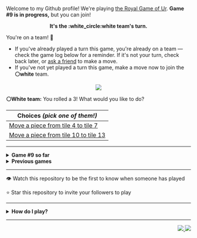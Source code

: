 Welcome to my Github profile!
We're playing
[the Royal Game of Ur](https://en.wikipedia.org/wiki/Royal_Game_of_Ur).
**Game #9 is in progress,** but you can join!

<p align="center">
  <b>It's the
  :white_circle:white
  team's turn.</b>
</p>

You're on a team! :wave:

* If you've already played a turn this game, you're already on a team
  &mdash; check the game log below for a reminder. If it's not your turn,
  check back later, or [ask a
  friend](https://twitter.com/share?text=I'm+playing+The+Royal+Game+of+Ur+on+a+GitHub+profile.+Take+your+turn+at+https://github.com/rossjrw/rossjrw+%23RoyalGameOfUr+%23github) to make a move.
* If you've not yet played a turn this game, make a move now to join the
  **:white_circle:white** team.

<p align="center"><img src="https://raw.githubusercontent.com/rossjrw/rossjrw/play/games/current/board.1439.svg"></p>

  **:white_circle:White team:**
  You rolled a 3!
What would you like to do?

| Choices *(pick one of them!)* |
| --- |
  | [    Move a piece from tile 4 to tile 7](https://github.com/rossjrw/rossjrw/issues/new?title=ur-move-3%404-0&amp;body=Press+Submit%21+You+don%27t+need+to+edit+this+text+or+do+anything+else.%0D%0A%0D%0ABe+aware+that+your+move+can+take+a+minute+or+two+to+process.) |
  | [    Move a piece from tile 10 to tile 13](https://github.com/rossjrw/rossjrw/issues/new?title=ur-move-3%4010-0&amp;body=Press+Submit%21+You+don%27t+need+to+edit+this+text+or+do+anything+else.%0D%0A%0D%0ABe+aware+that+your+move+can+take+a+minute+or+two+to+process.) |

-----

<details>
<summary><b>Game #9 so far</b></summary>

## Who's on each team?

<table>
    <thead>
      <tr><th colspan=2>Players in this game</th></tr>
    </thead>
    <tbody>
      <tr>
        <td align="right"><b>Black team</b> :black_circle:</td>
        <td>:white_circle: <b> White team</b></td>
      </tr>
      <tr align="center">
        <td><b><a href="https://github.com/jbmagination">@jbmagination</a></b> (18)<br><b><a href="https://github.com/tassiaaccioly">@tassiaaccioly</a></b> (3)<br><b><a href="https://github.com/rossjrw">@rossjrw</a></b> (2)<br><b><a href="https://github.com/MatthewTheOlive">@MatthewTheOlive</a></b> (2)<br><b><a href="https://github.com/anthonymesa">@anthonymesa</a></b> (2)<br><b><a href="https://github.com/guru2050">@guru2050</a></b> (1)<br><b><a href="https://github.com/Johnystar">@Johnystar</a></b> (1)<br><b><a href="https://github.com/OmKakatkar">@OmKakatkar</a></b> (1)<br><b><a href="https://github.com/mraihan19">@mraihan19</a></b> (1)<br><b><a href="https://github.com/temps1101">@temps1101</a></b> (1)<br><b><a href="https://github.com/roryclaasen">@roryclaasen</a></b> (1)<br><b><a href="https://github.com/CyberFlameGO">@CyberFlameGO</a></b> (1)<br><b><a href="https://github.com/Ashu-Barnwal">@Ashu-Barnwal</a></b> (1)<br><b><a href="https://github.com/Dumkaaa">@Dumkaaa</a></b> (1)<br><b><a href="https://github.com/deutandev">@deutandev</a></b> (1)<br><b><a href="https://github.com/tb148">@tb148</a></b> (1)<br><b><a href="https://github.com/reeteshsudhakar">@reeteshsudhakar</a></b> (1)<br><b><a href="https://github.com/Carol42">@Carol42</a></b> (1)<br><b><a href="https://github.com/ravithemore">@ravithemore</a></b> (1)<br><b><a href="https://github.com/SoClear">@SoClear</a></b> (1)</td>
        <td><b><a href="https://github.com/Timemaster111">@Timemaster111</a></b> (15)<br><b><a href="https://github.com/nirakon">@nirakon</a></b> (15)<br><b><a href="https://github.com/JBYT27">@JBYT27</a></b> (3)<br><b><a href="https://github.com/shpatrickguo">@shpatrickguo</a></b> (2)<br><b><a href="https://github.com/Bombniks">@Bombniks</a></b> (1)<br><b><a href="https://github.com/VinayakBector2002">@VinayakBector2002</a></b> (1)<br><b><a href="https://github.com/mlykke-mw">@mlykke-mw</a></b> (1)<br><b><a href="https://github.com/shagunattri">@shagunattri</a></b> (1)<br><b><a href="https://github.com/midori-fukami">@midori-fukami</a></b> (1)<br><b><a href="https://github.com/Potherca">@Potherca</a></b> (1)<br><b><a href="https://github.com/YogPanjarale">@YogPanjarale</a></b> (1)<br><b><a href="https://github.com/agrazda">@agrazda</a></b> (1)<br><b><a href="https://github.com/arjvik">@arjvik</a></b> (1)<br><b><a href="https://github.com/cosmoglint">@cosmoglint</a></b> (1)</td>
      </tr>
    </tbody>
  </table>

## What's happened so far?

| Time | Turn | Event | Issue | Board |
| :---: | :---: | :--- | :---: | :---: |
  | 29th Oct 2021 17:48 | **0** | :black_circle: **[@jbmagination](https://github.com/jbmagination)** started a new game | [#1343](https://github.com/rossjrw/rossjrw/issues/1343) | [link](https://raw.githubusercontent.com/rossjrw/rossjrw/879e368f32ea9cac8216c8f4600eb6709072afdd/games/current/board.1343.svg) |
  | 29th Oct 2021 17:48 | **1** | :black_circle: **[@jbmagination](https://github.com/jbmagination)** moved a black piece onto the board to position 1    | [#1344](https://github.com/rossjrw/rossjrw/issues/1344) | [link](https://raw.githubusercontent.com/rossjrw/rossjrw/8e03d645bff9cc86ee26cd06995a2f8b8479fdbd/games/current/board.1344.svg) |
  | 29th Oct 2021 17:49 | **2** | :white_circle: **[@Timemaster111](https://github.com/Timemaster111)** moved a white piece onto the board to position 2    | [#1346](https://github.com/rossjrw/rossjrw/issues/1346) | [link](https://raw.githubusercontent.com/rossjrw/rossjrw/e80f87cdfe7f3e9eb9f675e36265153deec28010/games/current/board.1346.svg) |
  | 29th Oct 2021 17:50 | **3** | :black_circle: **[@jbmagination](https://github.com/jbmagination)** moved a black piece from position 1 to position 2    | [#1347](https://github.com/rossjrw/rossjrw/issues/1347) | [link](https://raw.githubusercontent.com/rossjrw/rossjrw/4fe9d33b9a8ef0ae0ddb61787ae66fbb2ea467ec/games/current/board.1347.svg) |
  | 29th Oct 2021 17:51 | **4** | :white_circle: **[@Bombniks](https://github.com/Bombniks)** moved a white piece onto the board to position 3    | [#1348](https://github.com/rossjrw/rossjrw/issues/1348) | [link](https://raw.githubusercontent.com/rossjrw/rossjrw/96ae3ffb34d41968a2623cd0a91fbf75e3cd7357/games/current/board.1348.svg) |
  | 29th Oct 2021 17:52 | **5** | :black_circle: **[@jbmagination](https://github.com/jbmagination)** moved a black piece from position 2 to position 3    | [#1350](https://github.com/rossjrw/rossjrw/issues/1350) | [link](https://raw.githubusercontent.com/rossjrw/rossjrw/7c9caf0aa370287e8c892708080a6d93c0d14b4e/games/current/board.1350.svg) |
  | 29th Oct 2021 17:52 | **6** | :white_circle: **[@Timemaster111](https://github.com/Timemaster111)** moved a white piece from position 2 to position 4  — claimed a rosette :rosette:  | [#1351](https://github.com/rossjrw/rossjrw/issues/1351) | [link](https://raw.githubusercontent.com/rossjrw/rossjrw/dbe39f656766742fef3f6aaba0f741556867d70a/games/current/board.1351.svg) |
  | 29th Oct 2021 17:53 | **7** | :white_circle: **[@Timemaster111](https://github.com/Timemaster111)** moved a white piece from position 4 to position 7    | [#1352](https://github.com/rossjrw/rossjrw/issues/1352) | [link](https://raw.githubusercontent.com/rossjrw/rossjrw/01fc3e3464b779ecee9578d239b99e23e067f3a9/games/current/board.1352.svg) |
  | 29th Oct 2021 17:53 | **8** | :black_circle: **[@jbmagination](https://github.com/jbmagination)** moved a black piece onto the board to position 2    | [#1354](https://github.com/rossjrw/rossjrw/issues/1354) | [link](https://raw.githubusercontent.com/rossjrw/rossjrw/bcabcb317206f60ff405e7c957d3f526b2586ed8/games/current/board.1354.svg) |
  | 29th Oct 2021 17:54 | **9** | :white_circle: **[@Timemaster111](https://github.com/Timemaster111)** moved a white piece from position 7 to position 9    | [#1355](https://github.com/rossjrw/rossjrw/issues/1355) | [link](https://raw.githubusercontent.com/rossjrw/rossjrw/2bb1e498b97aa92e236733abf7903cbc0faf8ebe/games/current/board.1355.svg) |
  | 29th Oct 2021 17:56 | **10** | :black_circle: **[@jbmagination](https://github.com/jbmagination)** moved a black piece from position 3 to position 4  — claimed a rosette :rosette:  | [#1356](https://github.com/rossjrw/rossjrw/issues/1356) | [link](https://raw.githubusercontent.com/rossjrw/rossjrw/1849b592f9b0fbe112159e382c95e6a760d4442a/games/current/board.1356.svg) |
  | 29th Oct 2021 17:58 | **11** | :black_circle: **[@jbmagination](https://github.com/jbmagination)** moved a black piece onto the board to position 3    | [#1357](https://github.com/rossjrw/rossjrw/issues/1357) | [link](https://raw.githubusercontent.com/rossjrw/rossjrw/0529e0f1599851f87e53b2d634468cbd2e0cfae9/games/current/board.1357.svg) |
  | 29th Oct 2021 17:58 | **12** | :white_circle: **[@Timemaster111](https://github.com/Timemaster111)** moved a white piece from position 3 to position 4  — claimed a rosette :rosette:  | [#1358](https://github.com/rossjrw/rossjrw/issues/1358) | [link](https://raw.githubusercontent.com/rossjrw/rossjrw/5268d70e85544d966f7924eff9b8f9595198f373/games/current/board.1358.svg) |
  | 29th Oct 2021 17:59 | **13** | :white_circle: **[@Timemaster111](https://github.com/Timemaster111)** moved a white piece onto the board to position 2    | [#1359](https://github.com/rossjrw/rossjrw/issues/1359) | [link](https://raw.githubusercontent.com/rossjrw/rossjrw/012e6e17a241aefc635256b2f5f11bf68e0461e6/games/current/board.1359.svg) |
  | 29th Oct 2021 17:59 | **14** | :black_circle: **[@jbmagination](https://github.com/jbmagination)** moved a black piece onto the board to position 1    | [#1360](https://github.com/rossjrw/rossjrw/issues/1360) | [link](https://raw.githubusercontent.com/rossjrw/rossjrw/9bdaec110b8fffc9f747aba67ab4c43eabc5dcb0/games/current/board.1360.svg) |
  | 29th Oct 2021 18:02 | **15** | :white_circle: **[@Timemaster111](https://github.com/Timemaster111)** moved a white piece onto the board to position 3    | [#1361](https://github.com/rossjrw/rossjrw/issues/1361) | [link](https://raw.githubusercontent.com/rossjrw/rossjrw/c252329dcfbee09b833156fcf310d499a8b34043/games/current/board.1361.svg) |
  | 30th Oct 2021 00:31 | **16** | :black_circle: **[@jbmagination](https://github.com/jbmagination)** moved a black piece from position 2 to position 5    | [#1362](https://github.com/rossjrw/rossjrw/issues/1362) | [link](https://raw.githubusercontent.com/rossjrw/rossjrw/535eb5531a5283f965a0d28808f72aeb2522f22c/games/current/board.1362.svg) |
  | 30th Oct 2021 08:09 | **17** | :white_circle: **[@nirakon](https://github.com/nirakon)** moved a white piece from position 9 to position 10    | [#1363](https://github.com/rossjrw/rossjrw/issues/1363) | [link](https://raw.githubusercontent.com/rossjrw/rossjrw/ae33c330f7ad5da0cf677fdd7edd5eb2ff638355/games/current/board.1363.svg) |
  | 30th Oct 2021 15:55 | **18** | :black_circle: **[@rossjrw](https://github.com/rossjrw)** moved a black piece from position 4 to position 8  — claimed a rosette :rosette:  | [#1364](https://github.com/rossjrw/rossjrw/issues/1364) | [link](https://raw.githubusercontent.com/rossjrw/rossjrw/4980d6eaa57032542a9437b4304820b0e274dbba/games/current/board.1364.svg) |
  | 30th Oct 2021 15:58 | **19** | :black_circle: **[@rossjrw](https://github.com/rossjrw)** moved a black piece from position 8 to position 9    | [#1365](https://github.com/rossjrw/rossjrw/issues/1365) | [link](https://raw.githubusercontent.com/rossjrw/rossjrw/121c0adfd9d8059bd450337d464198915413e1ee/games/current/board.1365.svg) |
  | 31st Oct 2021 05:58 | **20** | :white_circle: **[@VinayakBector2002](https://github.com/VinayakBector2002)** moved a white piece from position 4 to position 5 — captured a black piece :crossed_swords:   | [#1367](https://github.com/rossjrw/rossjrw/issues/1367) | [link](https://raw.githubusercontent.com/rossjrw/rossjrw/836b7897a01dec295f79866fb4813a2b105d68c2/games/current/board.1367.svg) |
  | 31st Oct 2021 08:30 | **21** | :black_circle: **[@guru2050](https://github.com/guru2050)** moved a black piece from position 3 to position 5 — captured a white piece :crossed_swords:   | [#1368](https://github.com/rossjrw/rossjrw/issues/1368) | [link](https://raw.githubusercontent.com/rossjrw/rossjrw/8631fdde7acf5ed91253e4a66ca3da12d3646ea6/games/current/board.1368.svg) |
  | 31st Oct 2021 20:11 | **22** | :white_circle: **[@Timemaster111](https://github.com/Timemaster111)** moved a white piece from position 10 to position 14  — claimed a rosette :rosette:  | [#1369](https://github.com/rossjrw/rossjrw/issues/1369) | [link](https://raw.githubusercontent.com/rossjrw/rossjrw/51cba66b062de4df8987b0b710e749df480a24a9/games/current/board.1369.svg) |
  | 31st Oct 2021 20:12 | **23** | :white_circle: **[@Timemaster111](https://github.com/Timemaster111)** moved a white piece from position 3 to position 4  — claimed a rosette :rosette:  | [#1370](https://github.com/rossjrw/rossjrw/issues/1370) | [link](https://raw.githubusercontent.com/rossjrw/rossjrw/c680eb0f52d1e11908738f45f6e2c7706161fc92/games/current/board.1370.svg) |
  | 31st Oct 2021 20:13 | **24** | :white_circle: **[@Timemaster111](https://github.com/Timemaster111)** moved a white piece from position 4 to position 6    | [#1371](https://github.com/rossjrw/rossjrw/issues/1371) | [link](https://raw.githubusercontent.com/rossjrw/rossjrw/0a2c9691243a0da3ac249e47653eb6a17cfd60e1/games/current/board.1371.svg) |
  | 31st Oct 2021 23:05 | **25** | :black_circle: **[@jbmagination](https://github.com/jbmagination)** moved a black piece from position 9 to position 11    | [#1372](https://github.com/rossjrw/rossjrw/issues/1372) | [link](https://raw.githubusercontent.com/rossjrw/rossjrw/b7697a44da1bb1540efdad0ff379ef7e5613184b/games/current/board.1372.svg) |
  | 31st Oct 2021 23:06 | **26** | :white_circle: **[@Timemaster111](https://github.com/Timemaster111)** moved a white piece from position 6 to position 8  — claimed a rosette :rosette:  | [#1373](https://github.com/rossjrw/rossjrw/issues/1373) | [link](https://raw.githubusercontent.com/rossjrw/rossjrw/2d92889d783d24f8b88de883f844c5ead190033b/games/current/board.1373.svg) |
  | 31st Oct 2021 23:06 | **27** | :white_circle: **[@Timemaster111](https://github.com/Timemaster111)** moved a white piece from position 8 to position 11 — captured a black piece :crossed_swords:   | [#1374](https://github.com/rossjrw/rossjrw/issues/1374) | [link](https://raw.githubusercontent.com/rossjrw/rossjrw/2aa9ab87c17e7957846c7f6303bab102132e26fb/games/current/board.1374.svg) |
  | 31st Oct 2021 23:07 | **28** | :black_circle: **[@jbmagination](https://github.com/jbmagination)** moved a black piece from position 1 to position 2    | [#1375](https://github.com/rossjrw/rossjrw/issues/1375) | [link](https://raw.githubusercontent.com/rossjrw/rossjrw/b05a1bca3542e0eb0977b3581904ed4a82fc7df6/games/current/board.1375.svg) |
  | 31st Oct 2021 23:07 | **29** | :white_circle: **[@Timemaster111](https://github.com/Timemaster111)** moved a white piece from position 2 to position 4  — claimed a rosette :rosette:  | [#1376](https://github.com/rossjrw/rossjrw/issues/1376) | [link](https://raw.githubusercontent.com/rossjrw/rossjrw/336729153bddb036d5eb7393453930067551c0ea/games/current/board.1376.svg) |
  | 31st Oct 2021 23:08 | **30** | :white_circle: **[@Timemaster111](https://github.com/Timemaster111)** moved a white piece onto the board to position 3    | [#1377](https://github.com/rossjrw/rossjrw/issues/1377) | [link](https://raw.githubusercontent.com/rossjrw/rossjrw/05cf92ed88ead51c6e29481018dae6fbe8be04b7/games/current/board.1377.svg) |
  | 1st Nov 2021 00:17 | **31** | :black_circle: **[@jbmagination](https://github.com/jbmagination)** moved a black piece onto the board to position 1    | [#1378](https://github.com/rossjrw/rossjrw/issues/1378) | [link](https://raw.githubusercontent.com/rossjrw/rossjrw/9a7459af0288a7f576c34fa78ba1ba56f20f262a/games/current/board.1378.svg) |
  | 1st Nov 2021 11:30 | **32** | :white_circle: **[@nirakon](https://github.com/nirakon)** moved a white piece from position 3 to position 6    | [#1379](https://github.com/rossjrw/rossjrw/issues/1379) | [link](https://raw.githubusercontent.com/rossjrw/rossjrw/2f471b9b9ded6e8710ee71feb77980a78f336db3/games/current/board.1379.svg) |
  | 1st Nov 2021 13:59 | **33** | :black_circle: **[@Johnystar](https://github.com/Johnystar)** moved a black piece from position 2 to position 3    | [#1380](https://github.com/rossjrw/rossjrw/issues/1380) | [link](https://raw.githubusercontent.com/rossjrw/rossjrw/0b628b6d0216e1c4836652b6c16220132e63aa10/games/current/board.1380.svg) |
  | 1st Nov 2021 14:41 | **34** | :white_circle: **[@nirakon](https://github.com/nirakon)** moved a white piece from position 4 to position 5 — captured a black piece :crossed_swords:   | [#1382](https://github.com/rossjrw/rossjrw/issues/1382) |  |
  | 2nd Nov 2021 01:29 | **35** | :black_circle: **[@tassiaaccioly](https://github.com/tassiaaccioly)** moved a black piece from position 3 to position 5 — captured a white piece :crossed_swords:   | [#1383](https://github.com/rossjrw/rossjrw/issues/1383) | [link](https://raw.githubusercontent.com/rossjrw/rossjrw/749e13ea644926d06804a542a42e479984854e82/games/current/board.1383.svg) |
  | 2nd Nov 2021 01:29 | **36** | :white_circle:  The white team rolled a 0 and their turn was automatically passed | [#1383](https://github.com/rossjrw/rossjrw/issues/1383) | [link](https://raw.githubusercontent.com/rossjrw/rossjrw/18405c088f798f7cc5660551be74127fb13f0685/games/current/board.1383.svg) |
  | 2nd Nov 2021 01:32 | **37** | :black_circle: **[@tassiaaccioly](https://github.com/tassiaaccioly)** moved a black piece from position 5 to position 8  — claimed a rosette :rosette:  | [#1384](https://github.com/rossjrw/rossjrw/issues/1384) | [link](https://raw.githubusercontent.com/rossjrw/rossjrw/5c7a94446ba4eed4104e8494767861e35c12b49e/games/current/board.1384.svg) |
  | 2nd Nov 2021 01:34 | **38** | :black_circle: **[@tassiaaccioly](https://github.com/tassiaaccioly)** moved a black piece from position 1 to position 2    | [#1385](https://github.com/rossjrw/rossjrw/issues/1385) |  |
  | 2nd Nov 2021 08:10 | **39** | :white_circle: **[@nirakon](https://github.com/nirakon)** moved a white piece onto the board to position 3    | [#1386](https://github.com/rossjrw/rossjrw/issues/1386) | [link](https://raw.githubusercontent.com/rossjrw/rossjrw/c0084d8e63275f7ceb76853352ff3d09bd2cffad/games/current/board.1386.svg) |
  | 2nd Nov 2021 08:10 | **40** | :black_circle:  The black team rolled a 0 and their turn was automatically passed | [#1386](https://github.com/rossjrw/rossjrw/issues/1386) |  |
  | 2nd Nov 2021 08:18 | **41** | :white_circle: **[@nirakon](https://github.com/nirakon)** moved a white piece from position 11 to position 13    | [#1387](https://github.com/rossjrw/rossjrw/issues/1387) |  |
  | 2nd Nov 2021 08:18 | **42** | :black_circle:  The black team rolled a 0 and their turn was automatically passed | [#1387](https://github.com/rossjrw/rossjrw/issues/1387) | [link](https://raw.githubusercontent.com/rossjrw/rossjrw/894a1aef2868b90eefca15c747771299d3816fca/games/current/board.1387.svg) |
  | 2nd Nov 2021 08:18 | **43** | :white_circle:  The white team rolled a 0 and their turn was automatically passed | [#1387](https://github.com/rossjrw/rossjrw/issues/1387) | [link](https://raw.githubusercontent.com/rossjrw/rossjrw/ee6d3a678ef9ad2625abb2327c6a79ab226a313d/games/current/board.1387.svg) |
  | 3rd Nov 2021 18:45 | **44** | :black_circle: **[@jbmagination](https://github.com/jbmagination)** moved a black piece from position 2 to position 3    | [#1388](https://github.com/rossjrw/rossjrw/issues/1388) | [link](https://raw.githubusercontent.com/rossjrw/rossjrw/77b163752eba9b6b88344cfecf0fec83b0c38b25/games/current/board.1388.svg) |
  | 5th Nov 2021 10:04 | **45** | :white_circle: **[@nirakon](https://github.com/nirakon)** ascended a white piece from position 13 :rocket:    | [#1389](https://github.com/rossjrw/rossjrw/issues/1389) | [link](https://raw.githubusercontent.com/rossjrw/rossjrw/5772f02934ff0966785b5b6161b13a8ec8cab449/games/current/board.1389.svg) |
  | 7th Nov 2021 03:43 | **46** | :black_circle: **[@OmKakatkar](https://github.com/OmKakatkar)** moved a black piece from position 3 to position 4  — claimed a rosette :rosette:  | [#1390](https://github.com/rossjrw/rossjrw/issues/1390) | [link](https://raw.githubusercontent.com/rossjrw/rossjrw/c6bab849ef4ab800c2119954fc31908d2c89e7b6/games/current/board.1390.svg) |
  | 9th Nov 2021 14:24 | **47** | :black_circle: **[@jbmagination](https://github.com/jbmagination)** moved a black piece from position 8 to position 10    | [#1391](https://github.com/rossjrw/rossjrw/issues/1391) | [link](https://raw.githubusercontent.com/rossjrw/rossjrw/b8133e129b30ddf60472efc678ee2d5a40cea066/games/current/board.1391.svg) |
  | 10th Nov 2021 17:24 | **48** | :white_circle: **[@nirakon](https://github.com/nirakon)** moved a white piece from position 6 to position 8  — claimed a rosette :rosette:  | [#1392](https://github.com/rossjrw/rossjrw/issues/1392) | [link](https://raw.githubusercontent.com/rossjrw/rossjrw/87230364bb2ce36116a477b0a05a864a047ed1b8/games/current/board.1392.svg) |
  | 10th Nov 2021 17:25 | **49** | :white_circle: **[@nirakon](https://github.com/nirakon)** moved a white piece onto the board to position 4  — claimed a rosette :rosette:  | [#1393](https://github.com/rossjrw/rossjrw/issues/1393) | [link](https://raw.githubusercontent.com/rossjrw/rossjrw/d9d8663a406d6828e9d9ceba5d847da4e231652c/games/current/board.1393.svg) |
  | 10th Nov 2021 17:27 | **50** | :white_circle: **[@nirakon](https://github.com/nirakon)** ascended a white piece from position 14 :rocket:    | [#1394](https://github.com/rossjrw/rossjrw/issues/1394) | [link](https://raw.githubusercontent.com/rossjrw/rossjrw/f79f080d96a5ec64f06f9cb70b5d661b6bd9ec32/games/current/board.1394.svg) |
  | 11th Nov 2021 04:42 | **51** | :black_circle: **[@mraihan19](https://github.com/mraihan19)** moved a black piece from position 10 to position 11    | [#1395](https://github.com/rossjrw/rossjrw/issues/1395) | [link](https://raw.githubusercontent.com/rossjrw/rossjrw/e1c3fec16e4c703eb9fa1905367b3a6beadcb0ca/games/current/board.1395.svg) |
  | 11th Nov 2021 13:29 | **52** | :white_circle: **[@nirakon](https://github.com/nirakon)** moved a white piece onto the board to position 2    | [#1396](https://github.com/rossjrw/rossjrw/issues/1396) | [link](https://raw.githubusercontent.com/rossjrw/rossjrw/82793cd59cae5175236dffad1f72afe4695b896d/games/current/board.1396.svg) |
  | 11th Nov 2021 14:49 | **53** | :black_circle: **[@jbmagination](https://github.com/jbmagination)** moved a black piece from position 11 to position 13    | [#1397](https://github.com/rossjrw/rossjrw/issues/1397) | [link](https://raw.githubusercontent.com/rossjrw/rossjrw/9f6202e0382e1efabcb4a1e21c170b0964238d0c/games/current/board.1397.svg) |
  | 12th Nov 2021 08:44 | **54** | :white_circle: **[@nirakon](https://github.com/nirakon)** moved a white piece from position 3 to position 5    | [#1398](https://github.com/rossjrw/rossjrw/issues/1398) | [link](https://raw.githubusercontent.com/rossjrw/rossjrw/534f0525024118a74060a1a1a3b816a3e1248831/games/current/board.1398.svg) |
  | 12th Nov 2021 13:47 | **55** | :black_circle: **[@jbmagination](https://github.com/jbmagination)** ascended a black piece from position 13 :rocket:    | [#1399](https://github.com/rossjrw/rossjrw/issues/1399) | [link](https://raw.githubusercontent.com/rossjrw/rossjrw/ebfa3a1cd379726be19b64b0c03a59fa4fac4c53/games/current/board.1399.svg) |
  | 12th Nov 2021 16:29 | **56** | :white_circle: **[@nirakon](https://github.com/nirakon)** moved a white piece from position 5 to position 7    | [#1400](https://github.com/rossjrw/rossjrw/issues/1400) | [link](https://raw.githubusercontent.com/rossjrw/rossjrw/e830ab6b322771299790a08ef170be36909a5000/games/current/board.1400.svg) |
  | 13th Nov 2021 15:07 | **57** | :black_circle: **[@temps1101](https://github.com/temps1101)** moved a black piece onto the board to position 1    | [#1401](https://github.com/rossjrw/rossjrw/issues/1401) | [link](https://raw.githubusercontent.com/rossjrw/rossjrw/f2085e8e9a7f26a502992edf80e3747cdbba9531/games/current/board.1401.svg) |
  | 14th Nov 2021 10:47 | **58** | :white_circle: **[@nirakon](https://github.com/nirakon)** moved a white piece onto the board to position 1    | [#1402](https://github.com/rossjrw/rossjrw/issues/1402) | [link](https://raw.githubusercontent.com/rossjrw/rossjrw/9ddbca6a745e86de99fe71a28356315cbabb3f3a/games/current/board.1402.svg) |
  | 17th Nov 2021 19:14 | **59** | :black_circle: **[@roryclaasen](https://github.com/roryclaasen)** moved a black piece from position 4 to position 7 — captured a white piece :crossed_swords:   | [#1403](https://github.com/rossjrw/rossjrw/issues/1403) | [link](https://raw.githubusercontent.com/rossjrw/rossjrw/3cfa0cc5b6833bbf10ea8e80b69243fe53c2a706/games/current/board.1403.svg) |
  | 17th Nov 2021 23:46 | **60** | :white_circle: **[@mlykke-mw](https://github.com/mlykke-mw)** moved a white piece from position 4 to position 6    | [#1404](https://github.com/rossjrw/rossjrw/issues/1404) | [link](https://raw.githubusercontent.com/rossjrw/rossjrw/7c29554e8fa0ff328b01581bfc751000202d339d/games/current/board.1404.svg) |
  | 18th Nov 2021 01:10 | **61** | :black_circle: **[@jbmagination](https://github.com/jbmagination)** moved a black piece from position 7 to position 9    | [#1405](https://github.com/rossjrw/rossjrw/issues/1405) | [link](https://raw.githubusercontent.com/rossjrw/rossjrw/dce5719c74754d3d717d935e81e0333301218e82/games/current/board.1405.svg) |
  | 18th Nov 2021 08:21 | **62** | :white_circle: **[@shagunattri](https://github.com/shagunattri)** moved a white piece from position 2 to position 4  — claimed a rosette :rosette:  | [#1406](https://github.com/rossjrw/rossjrw/issues/1406) | [link](https://raw.githubusercontent.com/rossjrw/rossjrw/c6cc2884d9c5c50295ac89638daf877d6a651fa3/games/current/board.1406.svg) |
  | 24th Nov 2021 01:35 | **63** | :white_circle: **[@midori-fukami](https://github.com/midori-fukami)** moved a white piece from position 6 to position 9 — captured a black piece :crossed_swords:   | [#1407](https://github.com/rossjrw/rossjrw/issues/1407) | [link](https://raw.githubusercontent.com/rossjrw/rossjrw/41849118c36fbf8ebda01e26bfce40bab0bc8f73/games/current/board.1407.svg) |
  | 24th Nov 2021 07:49 | **64** | :black_circle: **[@CyberFlameGO](https://github.com/CyberFlameGO)** moved a black piece onto the board to position 2    | [#1408](https://github.com/rossjrw/rossjrw/issues/1408) | [link](https://raw.githubusercontent.com/rossjrw/rossjrw/57b6d770f8e06070a62ff96af4ebbd75916faa71/games/current/board.1408.svg) |
  | 26th Nov 2021 01:47 | **65** | :white_circle: **[@Timemaster111](https://github.com/Timemaster111)** moved a white piece from position 8 to position 10    | [#1409](https://github.com/rossjrw/rossjrw/issues/1409) | [link](https://raw.githubusercontent.com/rossjrw/rossjrw/d3f621ddd6680417bee351cbfccb4c8af2fea256/games/current/board.1409.svg) |
  | 28th Nov 2021 14:41 | **66** | :black_circle: **[@MatthewTheOlive](https://github.com/MatthewTheOlive)** moved a black piece from position 2 to position 4  — claimed a rosette :rosette:  | [#1410](https://github.com/rossjrw/rossjrw/issues/1410) | [link](https://raw.githubusercontent.com/rossjrw/rossjrw/e5363fe8efa766046ef867177ae8bd3a6a03e367/games/current/board.1410.svg) |
  | 28th Nov 2021 14:41 | **67** | :black_circle: **[@MatthewTheOlive](https://github.com/MatthewTheOlive)** moved a black piece onto the board to position 3    | [#1411](https://github.com/rossjrw/rossjrw/issues/1411) | [link](https://raw.githubusercontent.com/rossjrw/rossjrw/ec9b4b8be6efd122f847ff1b35e051c2f3f09c56/games/current/board.1411.svg) |
  | 30th Nov 2021 20:33 | **68** | :white_circle: **[@Potherca](https://github.com/Potherca)** moved a white piece from position 10 to position 11    | [#1413](https://github.com/rossjrw/rossjrw/issues/1413) | [link](https://raw.githubusercontent.com/rossjrw/rossjrw/b5336a105dbf9cc87e87e14ba7f0e8ac03b1f2a7/games/current/board.1413.svg) |
  | 2nd Dec 2021 01:54 | **69** | :black_circle: **[@Ashu-Barnwal](https://github.com/Ashu-Barnwal)** moved a black piece from position 3 to position 6    | [#1414](https://github.com/rossjrw/rossjrw/issues/1414) | [link](https://raw.githubusercontent.com/rossjrw/rossjrw/3c576c070e21b7554fe2a5f1bdb17c2923c1c232/games/current/board.1414.svg) |
  | 3rd Dec 2021 16:22 | **70** | :white_circle: **[@nirakon](https://github.com/nirakon)** moved a white piece from position 4 to position 6 — captured a black piece :crossed_swords:   | [#1416](https://github.com/rossjrw/rossjrw/issues/1416) | [link](https://raw.githubusercontent.com/rossjrw/rossjrw/acd6a9bf413eae9e36c6f63b0a55236d5065f05a/games/current/board.1416.svg) |
  | 3rd Dec 2021 22:11 | **71** | :black_circle: **[@Dumkaaa](https://github.com/Dumkaaa)** moved a black piece from position 4 to position 5    | [#1417](https://github.com/rossjrw/rossjrw/issues/1417) | [link](https://raw.githubusercontent.com/rossjrw/rossjrw/318b8075aaa19b7f5223dc906c51f6dc8b4edbca/games/current/board.1417.svg) |
  | 4th Dec 2021 13:58 | **72** | :white_circle: **[@nirakon](https://github.com/nirakon)** moved a white piece from position 1 to position 5 — captured a black piece :crossed_swords:   | [#1419](https://github.com/rossjrw/rossjrw/issues/1419) | [link](https://raw.githubusercontent.com/rossjrw/rossjrw/d50486adbeba68fc72a78b0631434246ec60c119/games/current/board.1419.svg) |
  | 15th Dec 2021 19:32 | **73** | :black_circle: **[@jbmagination](https://github.com/jbmagination)** moved a black piece onto the board to position 2    | [#1420](https://github.com/rossjrw/rossjrw/issues/1420) | [link](https://raw.githubusercontent.com/rossjrw/rossjrw/4e95499bc7e5fa40b8f7d77c352d45d9e369e79f/games/current/board.1420.svg) |
  | 16th Dec 2021 12:44 | **74** | :white_circle: **[@JBYT27](https://github.com/JBYT27)** moved a white piece from position 6 to position 8  — claimed a rosette :rosette:  | [#1421](https://github.com/rossjrw/rossjrw/issues/1421) |  |
  | 16th Dec 2021 12:45 | **75** | :white_circle: **[@JBYT27](https://github.com/JBYT27)** moved a white piece from position 11 to position 14  — claimed a rosette :rosette:  | [#1422](https://github.com/rossjrw/rossjrw/issues/1422) | [link](https://raw.githubusercontent.com/rossjrw/rossjrw/b31ddd3f9ad8b3baf292978650cc41c482b6751d/games/current/board.1422.svg) |
  | 16th Dec 2021 12:45 | **76** | :white_circle:  The white team rolled a 0 and their turn was automatically passed | [#1422](https://github.com/rossjrw/rossjrw/issues/1422) | [link](https://raw.githubusercontent.com/rossjrw/rossjrw/04345003ab5c71bc57632cd708de0623cb0d0ca2/games/current/board.1422.svg) |
  | 17th Dec 2021 19:18 | **77** | :black_circle: **[@anthonymesa](https://github.com/anthonymesa)** moved a black piece from position 1 to position 4  — claimed a rosette :rosette:  | [#1423](https://github.com/rossjrw/rossjrw/issues/1423) | [link](https://raw.githubusercontent.com/rossjrw/rossjrw/1059b4154433f6a9331974fd916e7687bdeaa1b9/games/current/board.1423.svg) |
  | 17th Dec 2021 19:19 | **78** | :black_circle: **[@anthonymesa](https://github.com/anthonymesa)** moved a black piece onto the board to position 1    | [#1424](https://github.com/rossjrw/rossjrw/issues/1424) | [link](https://raw.githubusercontent.com/rossjrw/rossjrw/644aee9818928758b15d21ca5ded462491a1d9e9/games/current/board.1424.svg) |
  | 17th Dec 2021 23:45 | **79** | :white_circle: **[@JBYT27](https://github.com/JBYT27)** moved a white piece from position 9 to position 11    | [#1425](https://github.com/rossjrw/rossjrw/issues/1425) | [link](https://raw.githubusercontent.com/rossjrw/rossjrw/3555f2d8f24a1864969d2015fc567d24d3191d08/games/current/board.1425.svg) |
  | 19th Dec 2021 09:10 | **80** | :black_circle: **[@deutandev](https://github.com/deutandev)** moved a black piece onto the board to position 3    | [#1426](https://github.com/rossjrw/rossjrw/issues/1426) | [link](https://raw.githubusercontent.com/rossjrw/rossjrw/f778c21af03de7600f98ed3290f9b0efae1d54ff/games/current/board.1426.svg) |
  | 24th Dec 2021 16:48 | **81** | :white_circle: **[@YogPanjarale](https://github.com/YogPanjarale)** moved a white piece onto the board to position 2    | [#1427](https://github.com/rossjrw/rossjrw/issues/1427) | [link](https://raw.githubusercontent.com/rossjrw/rossjrw/f56b7b391a908762efbc5a74ffbdf3a36d79c9c1/games/current/board.1427.svg) |
  | 25th Dec 2021 04:30 | **82** | :black_circle: **[@tb148](https://github.com/tb148)** moved a black piece from position 3 to position 5 — captured a white piece :crossed_swords:   | [#1429](https://github.com/rossjrw/rossjrw/issues/1429) | [link](https://raw.githubusercontent.com/rossjrw/rossjrw/1f0db7f2c328b8617d7573f960907ad9c5737a32/games/current/board.1429.svg) |
  | 29th Dec 2021 05:02 | **83** | :white_circle: **[@agrazda](https://github.com/agrazda)** moved a white piece onto the board to position 3    | [#1430](https://github.com/rossjrw/rossjrw/issues/1430) | [link](https://raw.githubusercontent.com/rossjrw/rossjrw/8d4f6246ffbd33c6cce6a3fe94e0cbd66d3b76b8/games/current/board.1430.svg) |
  | 29th Dec 2021 07:04 | **84** | :black_circle: **[@reeteshsudhakar](https://github.com/reeteshsudhakar)** moved a black piece from position 4 to position 6    | [#1431](https://github.com/rossjrw/rossjrw/issues/1431) | [link](https://raw.githubusercontent.com/rossjrw/rossjrw/bb395fd7a0c1f07887c8d905beb3f4bd09a0edb8/games/current/board.1431.svg) |
  | 5th Jan 2022 06:44 | **85** | :white_circle: **[@shpatrickguo](https://github.com/shpatrickguo)** moved a white piece from position 3 to position 5 — captured a black piece :crossed_swords:   | [#1432](https://github.com/rossjrw/rossjrw/issues/1432) | [link](https://raw.githubusercontent.com/rossjrw/rossjrw/b540ea133e80226666ae61f6559853f3de987e77/games/current/board.1432.svg) |
  | 10th Jan 2022 02:03 | **86** | :black_circle: **[@Carol42](https://github.com/Carol42)** moved a black piece from position 6 to position 7    | [#1434](https://github.com/rossjrw/rossjrw/issues/1434) | [link](https://raw.githubusercontent.com/rossjrw/rossjrw/131d9b1e7307a58cd291e9ab3a0bb32793e34ade/games/current/board.1434.svg) |
  | 10th Jan 2022 17:31 | **87** | :white_circle: **[@arjvik](https://github.com/arjvik)** moved a white piece from position 2 to position 4  — claimed a rosette :rosette:  | [#1435](https://github.com/rossjrw/rossjrw/issues/1435) |  |
  | 12th Jan 2022 01:57 | **88** | :white_circle: **[@shpatrickguo](https://github.com/shpatrickguo)** moved a white piece from position 5 to position 7 — captured a black piece :crossed_swords:   | [#1436](https://github.com/rossjrw/rossjrw/issues/1436) | [link](https://raw.githubusercontent.com/rossjrw/rossjrw/b3613b55005858ae9fc93fb1996f0bcb304b52ec/games/current/board.1436.svg) |
  | 12th Jan 2022 01:57 | **89** | :black_circle:  The black team rolled a 0 and their turn was automatically passed | [#1436](https://github.com/rossjrw/rossjrw/issues/1436) | [link](https://raw.githubusercontent.com/rossjrw/rossjrw/02f78ee56a80e53039c66e2c780709bc89274e45/games/current/board.1436.svg) |
  | 16th Jan 2022 07:18 | **90** | :white_circle: **[@cosmoglint](https://github.com/cosmoglint)** moved a white piece from position 7 to position 10    | [#1437](https://github.com/rossjrw/rossjrw/issues/1437) | [link](https://raw.githubusercontent.com/rossjrw/rossjrw/e9d779d696b5867b9f521fb1985fe3e6c4126958/games/current/board.1437.svg) |
  | 19th Jan 2022 13:37 | **91** | :black_circle: **[@ravithemore](https://github.com/ravithemore)** moved a black piece from position 2 to position 4  — claimed a rosette :rosette:  | [#1438](https://github.com/rossjrw/rossjrw/issues/1438) | [link](https://raw.githubusercontent.com/rossjrw/rossjrw/fbfcc0608cdb840c263b45f0727f21ae5caf8740/games/current/board.1438.svg) |
  | 24th Jan 2022 04:49 | **92** | :black_circle: **[@SoClear](https://github.com/SoClear)** moved a black piece onto the board to position 2    | [#1439](https://github.com/rossjrw/rossjrw/issues/1439) |  |

</details>

<details>
<summary><b>Previous games</b></summary>

## Previous games

1. A game was started on 30th Jul 2020 by **[@rossjrw](https://github.com/rossjrw)** and ended on 4th Dec 2020. 
   * The :white_circle:white team won. 
   * 64 players played 166 moves across 4 months and 5 days. 
   * The :black_circle:black team captured 9 white pieces and claimed 12 rosettes. 
   * The :white_circle:white team captured 10 black pieces and claimed 18 rosettes. 
   * The MVP of the winning team was **[@1ethanhansen](https://github.com/1ethanhansen)**, who played 48 moves. 
   * The winning move was made by **[@qbtl](https://github.com/qbtl)** ([#269](https://github.com/rossjrw/rossjrw/issues/269)).
1. A game was started on 4th Dec 2020 by **[@1ethanhansen](https://github.com/1ethanhansen)** and ended on 11th Jan 2021. 
   * The :black_circle:black team won. 
   * 27 players played 145 moves across 1 month and 1 week. 
   * The :black_circle:black team captured 7 white pieces and claimed 16 rosettes. 
   * The :white_circle:white team captured 6 black pieces and claimed 14 rosettes. 
   * The MVP of the winning team was **[@shpatrickguo](https://github.com/shpatrickguo)**, who played 26 moves. 
   * The winning move was made by **[@shpatrickguo](https://github.com/shpatrickguo)** ([#424](https://github.com/rossjrw/rossjrw/issues/424)).
1. A game was started on 11th Jan 2021 by **[@BaptisteMartinet](https://github.com/BaptisteMartinet)** and ended on 11th Feb 2021. 
   * The :white_circle:white team won. 
   * 17 players played 118 moves across 1 month and 12 hours. 
   * The :black_circle:black team captured 2 white pieces and claimed 11 rosettes. 
   * The :white_circle:white team captured 8 black pieces and claimed 14 rosettes. 
   * The MVP of the winning team was **[@1ethanhansen](https://github.com/1ethanhansen)**, who played 45 moves. 
   * The winning move was made by **[@1ethanhansen](https://github.com/1ethanhansen)** ([#535](https://github.com/rossjrw/rossjrw/issues/535)).
1. A game was started on 11th Feb 2021 by **[@1ethanhansen](https://github.com/1ethanhansen)** and ended on 5th Mar 2021. 
   * The :white_circle:white team won. 
   * 17 players played 175 moves across 3 weeks and 22 hours. 
   * The :black_circle:black team captured 12 white pieces and claimed 17 rosettes. 
   * The :white_circle:white team captured 13 black pieces and claimed 18 rosettes. 
   * The MVP of the winning team was **[@1ethanhansen](https://github.com/1ethanhansen)**, who played 48 moves. 
   * The winning move was made by **[@1ethanhansen](https://github.com/1ethanhansen)** ([#702](https://github.com/rossjrw/rossjrw/issues/702)).
1. A game was started on 6th Mar 2021 by **[@shpatrickguo](https://github.com/shpatrickguo)** and ended on 10th May 2021. 
   * The :black_circle:black team won. 
   * 42 players played 162 moves across 2 months and 4 days. 
   * The :black_circle:black team captured 12 white pieces and claimed 17 rosettes. 
   * The :white_circle:white team captured 9 black pieces and claimed 19 rosettes. 
   * The MVP of the winning team was **[@shpatrickguo](https://github.com/shpatrickguo)**, who played 22 moves. 
   * The winning move was made by **[@crxssed7](https://github.com/crxssed7)** ([#864](https://github.com/rossjrw/rossjrw/issues/864)).
1. A game was started on 10th May 2021 by **[@HAUDRAUFHAUN](https://github.com/HAUDRAUFHAUN)** and ended on 17th Jul 2021. 
   * The :white_circle:white team won. 
   * 34 players played 167 moves across 2 months and 6 days. 
   * The :black_circle:black team captured 7 white pieces and claimed 14 rosettes. 
   * The :white_circle:white team captured 10 black pieces and claimed 18 rosettes. 
   * The MVP of the winning team was **[@1ethanhansen](https://github.com/1ethanhansen)**, who played 31 moves. 
   * The winning move was made by **[@1ethanhansen](https://github.com/1ethanhansen)** ([#1024](https://github.com/rossjrw/rossjrw/issues/1024)).
1. A game was started on 17th Jul 2021 by **[@1ethanhansen](https://github.com/1ethanhansen)** and ended on 19th Oct 2021. 
   * The :black_circle:black team won. 
   * 48 players played 153 moves across 3 months and 3 days. 
   * The :black_circle:black team captured 6 white pieces and claimed 17 rosettes. 
   * The :white_circle:white team captured 6 black pieces and claimed 15 rosettes. 
   * The MVP of the winning team was **[@PkmnQ](https://github.com/PkmnQ)**, who played 13 moves. 
   * The winning move was made by **[@OmKakatkar](https://github.com/OmKakatkar)** ([#1175](https://github.com/rossjrw/rossjrw/issues/1175)).
1. A game was started on 19th Oct 2021 by **[@OmKakatkar](https://github.com/OmKakatkar)** and ended on 29th Oct 2021. 
   * The :white_circle:white team won. 
   * 13 players played 135 moves across 1 week and 3 days. 
   * The :black_circle:black team captured 5 white pieces and claimed 13 rosettes. 
   * The :white_circle:white team captured 6 black pieces and claimed 15 rosettes. 
   * The MVP of the winning team was **[@Timemaster111](https://github.com/Timemaster111)**, who played 46 moves. 
   * The winning move was made by **[@Timemaster111](https://github.com/Timemaster111)** ([#1342](https://github.com/rossjrw/rossjrw/issues/1342)).

</details>

-----

:eye: Watch this repository to be the first to know when someone has played

:star: Star this repository to invite your followers to play

-----

<details>
<summary><b>How do I play?</b></summary>

## Rules of the game

It's the **:white_circle:white** team versus the **:black_circle:black**
team.

The first team to **:rocket:ascend** all 7 of their pieces **:crown:wins**.
Your goal is to achieve that, and to block the other team from doing the
same.

_(Learn more about the rules of the Royal Game of Ur at
[RoyalUr.net/learn](https://royalur.net/learn/), or watch [Tom Scott play
against Irving Finkel](https://www.youtube.com/watch?v=WZskjLq040I) in
2017.)_

### Movement

Each turn starts by rolling 4 binary dice, which results in a number from 0
to 4. The current team gets to move one of their pieces by that many tiles.

All 14 pieces start on position 0 (the space just before tile 1).

### :rocket:Ascension

Moving a piece onto position 15 (the imaginary space after tile 14) causes
that piece to leave the board forever. This is **:rocket:ascension**, and
is the goal of the game &mdash; the first team to ascend all 7 of their
pieces wins.

### :crossed_swords:Capturing

You will move your pieces along the tiles from tile 1 to tile 14.

The tiles on your side of the board (tiles 1 through 4, 13, and 14) are
safe &mdash; only your pieces can be there. However, the tiles in the
middle (tiles 5 through 12) are unsafe &mdash; your opponent's pieces can
also be here. If one team's piece lands on the same tile as another team's
piece, the piece that was landed on is **:crossed_swords:captured**! It
goes all the way back to position 0.

### :rosette:Rosettes

If a piece lands on a **:rosette:rosette** (tiles 4, 8, and 14), that team
gets to immediately take another turn.

A piece that is on the rosette on tile 8 *cannot be
**:crossed_swords:captured***. A piece trying to capture it will simply
bounce off onto tile 9.

## How to play

Playing Ur on my GitHub profile is easy. The dice have already been rolled
for you &mdash; all you have to do is decide what to do with them. Anyone
with a GitHub account can play.

Anyone can join either team at any time, but once you're in a team, you're
locked into it until the game ends. You won't be able to play a move when
it's the other team's turn.

The list of links below the board image shows each possible move. Clicking
one of those will take you to a page where you can create an issue in this
repository, where all you have to do is click submit to play your move.

It will take a moment for Github Actions to acknowledge your move, but once
it does, you'll see it react with the 'eyes' emoji (:eyes:). A few seconds
later it will react with the 'rocket' emoji (:rocket:) to let you know that
your move was successful, then leave a comment explaining what happened,
and it'll also make a commit to record your move.

_(If you don't see any of that, then something went wrong. Ping me in your
issue by typing `cc @rossjrw`, and I'll take a look.)_

Note that if your team has no possible moves &mdash; for example by rolling a 0
&mdash; your turn will be automatically skipped. The event log will let you
know if this has happened.

## Behind the scenes

Check out the [`source` branch of this repository](https://github.com/rossjrw/rossjrw/tree/source) for the source
code and a little commentary on the inspiration behind this project.

### Contributing

I welcome bug reports, feature suggestions and pull requests! Just make
sure you ping me in your issue or PR by adding `cc @rossjrw`, as I don't receive notifications for new issues in this repository
(for hopefully obvious reasons).

</details>

-----

<p align="right">
  <a href="https://github.com/rossjrw/rossjrw/actions?query=workflow:build">
    <img src="https://github.com/rossjrw/rossjrw/workflows/build/badge.svg?branch=source"/>
  </a>
  <a href="https://github.com/rossjrw/rossjrw/actions?query=workflow:play">
    <img src="https://github.com/rossjrw/rossjrw/workflows/play/badge.svg?branch=play"/>
  </a>
</p>

